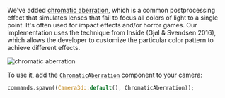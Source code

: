 <!-- Start a built-in postprocessing stack, and implement chromatic aberration in it. -->
<!-- https://github.com/bevyengine/bevy/pull/13695 -->

We've added [chromatic aberration](https://en.wikipedia.org/wiki/Chromatic_aberration), which is a common postprocessing effect that simulates lenses that fail to focus all colors of light to a single point. It's often used for impact effects and/or horror games. Our implementation uses the technique from Inside (Gjøl & Svendsen 2016), which allows the developer to customize the particular color pattern to achieve different effects.

![chromatic aberration](chromatic_aberration.png)

To use it, add the [`ChromaticAberration`](https://docs.rs/bevy/0.15/bevy/core_pipeline/post_process/struct.ChromaticAberration.html) component to your camera:

```rust
commands.spawn((Camera3d::default(), ChromaticAberration));
```